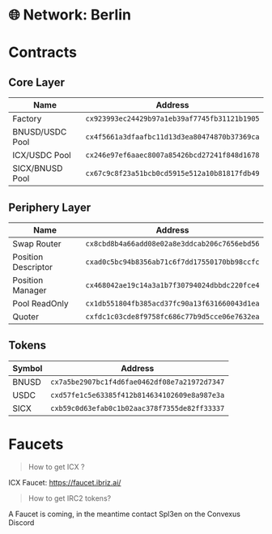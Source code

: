 # 🌐 Network: Berlin

# Contracts

## Core Layer 

| Name                   | Address                                      |
|------------------------|----------------------------------------------|
| Factory                | `cx923993ec24429b97a1eb39af7745fb31121b1905` |
| BNUSD/USDC Pool        | `cx4f5661a3dfaafbc11d13d3ea80474870b37369ca` |
| ICX/USDC Pool          | `cx246e97ef6aaec8007a85426bcd27241f848d1678` |
| SICX/BNUSD Pool        | `cx67c9c8f23a51bcb0cd5915e512a10b81817fdb49` |


## Periphery Layer 

| Name                   | Address                                      |
|------------------------|----------------------------------------------|
| Swap Router            | `cx8cbd8b4a66add08e02a8e3ddcab206c7656ebd56` |
| Position Descriptor    | `cxad0c5bc94b8356ab71c6f7dd17550170bb98ccfc` |
| Position Manager       | `cx468042ae19c14a3a1b7f30794024dbbdc220fce4` |
| Pool ReadOnly          | `cx1db551804fb385acd37fc90a13f631660043d1ea` |
| Quoter                 | `cxfdc1c03cde8f9758fc686c77b9d5cce06e7632ea` |


## Tokens 

| Symbol | Address                                      |
|--------|----------------------------------------------|
| BNUSD  | `cx7a5be2907bc1f4d6fae0462df08e7a21972d7347` |
| USDC   | `cxd57fe1c5e63385f412b814634102609e8a987e3a` |
| SICX   | `cxb59c0d63efab0c1b02aac378f7355de82ff33337` |


# Faucets

> How to get ICX ?

ICX Faucet: https://faucet.ibriz.ai/

> How to get IRC2 tokens? 

A Faucet is coming, in the meantime contact Spl3en on the Convexus Discord